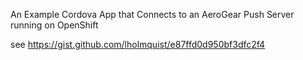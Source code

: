 An Example Cordova App that Connects to an AeroGear Push Server running on OpenShift

see https://gist.github.com/lholmquist/e87ffd0d950bf3dfc2f4
